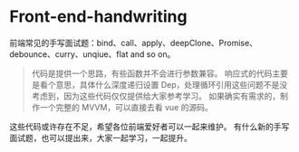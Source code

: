 # Front-end-handwriting

前端常见的手写面试题：bind、call、apply、deepClone、Promise、debounce、curry、unqiue、flat and so on。

> 代码是提供一个思路，有些函数并不会进行参数兼容。
> 响应式的代码主要是看个意思，具体什么深度递归设置 Dep，处理循环引用这些问题不是没考虑到，因为这些代码仅仅提供给大家参考学习。
> 如果确实有需求的，制作一个完整的 MVVM，可以直接去看 vue 的源码。

这些代码或许存在不足，希望各位前端爱好者可以一起来维护。
有什么新的手写面试题，也可以提出来，大家一起学习，一起提升。
